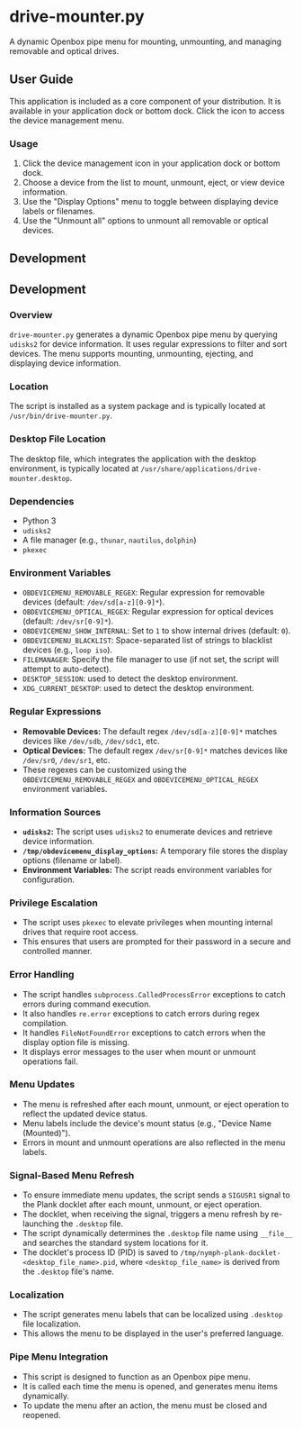 # drive-mounter.py

A dynamic Openbox pipe menu for mounting, unmounting, and managing removable and optical drives.

## User Guide

This application is included as a core component of your distribution. It is available in your application dock or bottom dock. Click the icon to access the device management menu.

### Usage

1.  Click the device management icon in your application dock or bottom dock.
2.  Choose a device from the list to mount, unmount, eject, or view device information.
3.  Use the "Display Options" menu to toggle between displaying device labels or filenames.
4.  Use the "Unmount all" options to unmount all removable or optical devices.

## Development

## Development

### Overview

`drive-mounter.py` generates a dynamic Openbox pipe menu by querying `udisks2` for device information. It uses regular expressions to filter and sort devices. The menu supports mounting, unmounting, ejecting, and displaying device information.

### Location

The script is installed as a system package and is typically located at `/usr/bin/drive-mounter.py`.

### Desktop File Location

The desktop file, which integrates the application with the desktop environment, is typically located at `/usr/share/applications/drive-mounter.desktop`.

### Dependencies

* Python 3
* `udisks2`
* A file manager (e.g., `thunar`, `nautilus`, `dolphin`)
* `pkexec`

### Environment Variables

* `OBDEVICEMENU_REMOVABLE_REGEX`: Regular expression for removable devices (default: `/dev/sd[a-z][0-9]*`).
* `OBDEVICEMENU_OPTICAL_REGEX`: Regular expression for optical devices (default: `/dev/sr[0-9]*`).
* `OBDEVICEMENU_SHOW_INTERNAL`: Set to `1` to show internal drives (default: `0`).
* `OBDEVICEMENU_BLACKLIST`: Space-separated list of strings to blacklist devices (e.g., `loop iso`).
* `FILEMANAGER`: Specify the file manager to use (if not set, the script will attempt to auto-detect).
* `DESKTOP_SESSION`: used to detect the desktop environment.
* `XDG_CURRENT_DESKTOP`: used to detect the desktop environment.

### Regular Expressions

* **Removable Devices:** The default regex `/dev/sd[a-z][0-9]*` matches devices like `/dev/sdb`, `/dev/sdc1`, etc.
* **Optical Devices:** The default regex `/dev/sr[0-9]*` matches devices like `/dev/sr0`, `/dev/sr1`, etc.
* These regexes can be customized using the `OBDEVICEMENU_REMOVABLE_REGEX` and `OBDEVICEMENU_OPTICAL_REGEX` environment variables.

### Information Sources

* **`udisks2`:** The script uses `udisks2` to enumerate devices and retrieve device information.
* **`/tmp/obdevicemenu_display_options`:** A temporary file stores the display options (filename or label).
* **Environment Variables:** The script reads environment variables for configuration.

### Privilege Escalation

* The script uses `pkexec` to elevate privileges when mounting internal drives that require root access.
* This ensures that users are prompted for their password in a secure and controlled manner.

### Error Handling

* The script handles `subprocess.CalledProcessError` exceptions to catch errors during command execution.
* It also handles `re.error` exceptions to catch errors during regex compilation.
* It handles `FileNotFoundError` exceptions to catch errors when the display option file is missing.
* It displays error messages to the user when mount or unmount operations fail.

### Menu Updates

* The menu is refreshed after each mount, unmount, or eject operation to reflect the updated device status.
* Menu labels include the device's mount status (e.g., "Device Name (Mounted)").
* Errors in mount and unmount operations are also reflected in the menu labels.

### Signal-Based Menu Refresh

* To ensure immediate menu updates, the script sends a `SIGUSR1` signal to the Plank docklet after each mount, unmount, or eject operation.
* The docklet, when receiving the signal, triggers a menu refresh by re-launching the `.desktop` file.
* The script dynamically determines the `.desktop` file name using `__file__` and searches the standard system locations for it.
* The docklet's process ID (PID) is saved to `/tmp/nymph-plank-docklet-<desktop_file_name>.pid`, where `<desktop_file_name>` is derived from the `.desktop` file's name.

### Localization

* The script generates menu labels that can be localized using `.desktop` file localization.
* This allows the menu to be displayed in the user's preferred language.

### Pipe Menu Integration

* This script is designed to function as an Openbox pipe menu.
* It is called each time the menu is opened, and generates menu items dynamically.
* To update the menu after an action, the menu must be closed and reopened.
